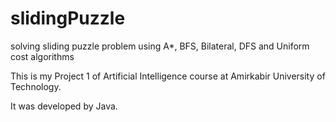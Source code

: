 # slidingPuzzle
solving sliding puzzle problem using A*, BFS, Bilateral, DFS and Uniform cost algorithms

This is my  Project 1 of Artificial Intelligence course at Amirkabir University of Technology.

It was developed by Java.
